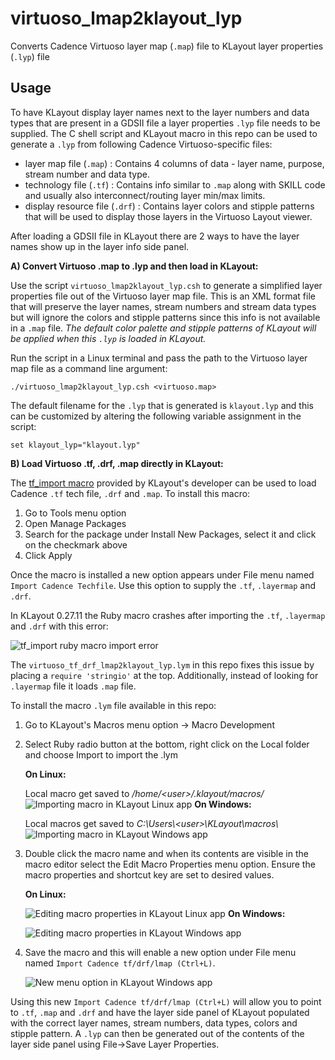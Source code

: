 # virtuoso_lmap2klayout_lyp
Converts Cadence Virtuoso layer map (`.map`) file to KLayout layer properties (`.lyp`) file

## Usage
To have KLayout display layer names next to the layer numbers and data types that are present in a GDSII file a layer properties `.lyp` file needs to be supplied. The C shell script and KLayout macro in this repo can be used to generate a `.lyp` from following Cadence Virtuoso-specific files:
- layer map file (`.map`) : Contains 4 columns of data - layer name, purpose, stream number and data type.
- technology file (`.tf`) : Contains info similar to `.map` along with SKILL code and usually also interconnect/routing layer min/max limits.
- display resource file (`.drf`) : Contains layer colors and stipple patterns that will be used to display those layers in the Virtuoso Layout viewer.

After loading a GDSII file in KLayout there are 2 ways to have the layer names show up in the layer info side panel.

**A) Convert Virtuoso .map to .lyp and then load in KLayout:** 

Use the script `virtuoso_lmap2klayout_lyp.csh` to generate a simplified layer properties file out of the Virtuoso layer map file. This is an XML format file that will preserve the layer names, stream numbers and stream data types but will ignore the colors and stipple patterns since this info is not available in a `.map` file. *The default color palette and stipple patterns of KLayout will be applied when this `.lyp` is loaded in KLayout.*

Run the script in a Linux terminal and pass the path to the Virtuoso layer map file as a command line argument:
```
./virtuoso_lmap2klayout_lyp.csh <virtuoso.map>
```
The default filename for the `.lyp` that is generated is `klayout.lyp` and this can be customized by altering the following variable assignment in the script:
```
set klayout_lyp="klayout.lyp"
```

**B) Load Virtuoso .tf, .drf, .map directly in KLayout:** 

The [tf_import macro](https://github.com/klayoutmatthias/tf_import) provided by KLayout's developer can be used to load Cadence `.tf` tech file, `.drf` and `.map`. To install this macro:
1. Go to Tools menu option
2. Open Manage Packages
3. Search for the package under Install New Packages, select it and click on the checkmark above
4. Click Apply

Once the macro is installed a new option appears under File menu named `Import Cadence Techfile`. Use this option to supply the `.tf`, `.layermap` and `.drf`.

In KLayout 0.27.11 the Ruby macro crashes after importing the `.tf`, `.layermap` and `.drf` with this error:

![tf_import ruby macro import error](macro_images/RubyError_tf_import.png "tf_import ruby macro import error")

The `virtuoso_tf_drf_lmap2klayout_lyp.lym` in this repo fixes this issue by placing a `require 'stringio'` at the top. Additionally, instead of looking for `.layermap` file it loads `.map` file.

To install the macro `.lym` file available in this repo:

1. Go to KLayout's Macros menu option -> Macro Development
2. Select Ruby radio button at the bottom, right click on the Local folder and choose Import to import the .lym

    **On Linux:**

    Local macro get saved to */home/\<user\>/.klayout/macros/*
    ![Importing macro in KLayout Linux app](macro_images/ImportMacro_Linux.png "Importing macro in KLayout Linux app")
    **On Windows:**

    Local macros get saved to *C:\\Users\\\<user\>\\KLayout\\macros\\*
    ![Importing macro in KLayout Windows app](macro_images/ImportMacro_Windows.png "Importing macro in KLayout Windows app")
3. Double click the macro name and when its contents are visible in the macro editor select the Edit Macro Properties menu option. Ensure the macro properties and shortcut key are set to desired values.

    **On Linux:**

    ![Editing macro properties in KLayout Linux app](macro_images/MacroProperties_Linux.png "Editing macro properties in KLayout Linux app")
    **On Windows:**

    ![Editing macro properties in KLayout Windows app](macro_images/MacroProperties_Windows.png "Editing macro properties in KLayout Windows app")

4. Save the macro and this will enable a new option under File menu named `Import Cadence tf/drf/lmap (Ctrl+L)`.

    ![New menu option in KLayout Windows app](macro_images/MenuOption.png "New menu option in KLayout Windows app")

Using this new `Import Cadence tf/drf/lmap (Ctrl+L)` will allow you to point to `.tf`, `.map` and `.drf` and have the layer side panel of KLayout populated with the correct layer names, stream numbers, data types, colors and stipple pattern. A `.lyp` can then be generated out of the contents of the layer side panel using File->Save Layer Properties. 
